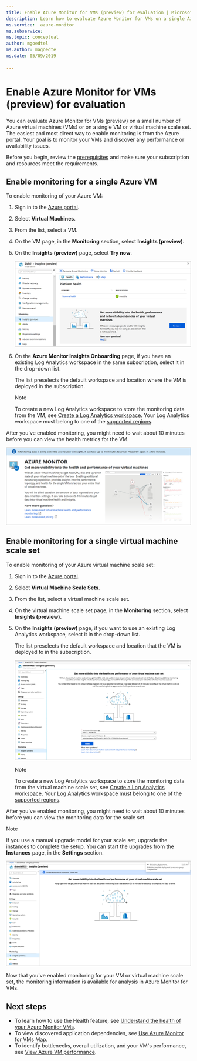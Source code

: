 ```yaml
---
title: Enable Azure Monitor for VMs (preview) for evaluation | Microsoft Docs
description: Learn how to evaluate Azure Monitor for VMs on a single Azure virtual machine or on a virtual machine scale set.
ms.service:  azure-monitor
ms.subservice: 
ms.topic: conceptual
author: mgoedtel
ms.author: magoedte
ms.date: 05/09/2019

---
```


# Enable Azure Monitor for VMs (preview) for evaluation

You can evaluate Azure Monitor for VMs (preview) on a small number of Azure virtual machines (VMs) or on a single VM or virtual machine scale set. The easiest and most direct way to enable monitoring is from the Azure portal. Your goal is to monitor your VMs and discover any performance or availability issues. 

Before you begin, review the [prerequisites](vminsights-enable-overview.md) and make sure your subscription and resources meet the requirements.  

## Enable monitoring for a single Azure VM
To enable monitoring of your Azure VM:

1. Sign in to the [Azure portal](https://portal.azure.com).

1. Select **Virtual Machines**.

1. From the list, select a VM.

1. On the VM page, in the **Monitoring** section, select **Insights (preview)**.

1. On the **Insights (preview)** page, select **Try now**.

    ![Enable Azure Monitor for VMs for a VM](./media/vminsights-enable-single-vm/enable-vminsights-vm-portal-01.png)

1. On the **Azure Monitor Insights Onboarding** page, if you have an existing Log Analytics workspace in the same subscription, select it in the drop-down list.  

    The list preselects the default workspace and location where the VM is deployed in the subscription. 

    >[!NOTE]
    >To create a new Log Analytics workspace to store the monitoring data from the VM, see [Create a Log Analytics workspace](../../azure-monitor/learn/quick-create-workspace.md). Your Log Analytics workspace must belong to one of the [supported regions](vminsights-enable-overview.md#log-analytics).

After you've enabled monitoring, you might need to wait about 10 minutes before you can view the health metrics for the VM.

![Enable Azure Monitor for VMs monitoring deployment processing](./media/vminsights-enable-single-vm/onboard-vminsights-vm-portal-status.png)

## Enable monitoring for a single virtual machine scale set

To enable monitoring of your Azure virtual machine scale set:

1. Sign in to the [Azure portal](https://portal.azure.com).

2. Select **Virtual Machine Scale Sets**.

3. From the list, select a virtual machine scale set.

4. On the virtual machine scale set page, in the **Monitoring** section, select **Insights (preview)**.

5. On the **Insights (preview)** page, if you want to use an existing Log Analytics workspace, select it in the drop-down list.

    The list preselects the default workspace and location that the VM is deployed to in the subscription. 

    ![Enable Azure Monitor for VMs for a virtual machine scale set](./media/vminsights-enable-single-vm/enable-vminsights-vmss-portal-01.png)

    >[!NOTE]
    >To create a new Log Analytics workspace to store the monitoring data from the virtual machine scale set, see [Create a Log Analytics workspace](../learn/quick-create-workspace.md). Your Log Analytics workspace must belong to one of the [supported regions](vminsights-enable-overview.md#log-analytics).

After you've enabled monitoring, you might need to wait about 10 minutes before you can view the monitoring data for the scale set.

>[!NOTE]
>If you use a manual upgrade model for your scale set, upgrade the instances to complete the setup. You can start the upgrades from the **Instances** page, in the **Settings** section.

![Enable Azure Monitor for VMs monitoring deployment processing](./media/vminsights-enable-single-vm/onboard-vminsights-vmss-portal-status-01.png)

Now that you've enabled monitoring for your VM or virtual machine scale set, the monitoring information is available for analysis in Azure Monitor for VMs. 

## Next steps

* To learn how to use the Health feature, see [Understand the health of your Azure Monitor VMs](vminsights-health.md). 
* To view discovered application dependencies, see [Use Azure Monitor for VMs Map](vminsights-maps.md). 
* To identify bottlenecks, overall utilization, and your VM's performance, see [View Azure VM performance](vminsights-performance.md).